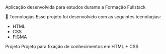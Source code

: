 
Aplicação desenvolvida para estudos durante a Formação Fullstack

🚀 Tecnologias
Esse projeto foi desenvolvido com as seguintes tecnologias:

* HTML
* CSS
* FIGMA

Projeto
Projeto para fixação de conhecimentos em HTML + CSS 
